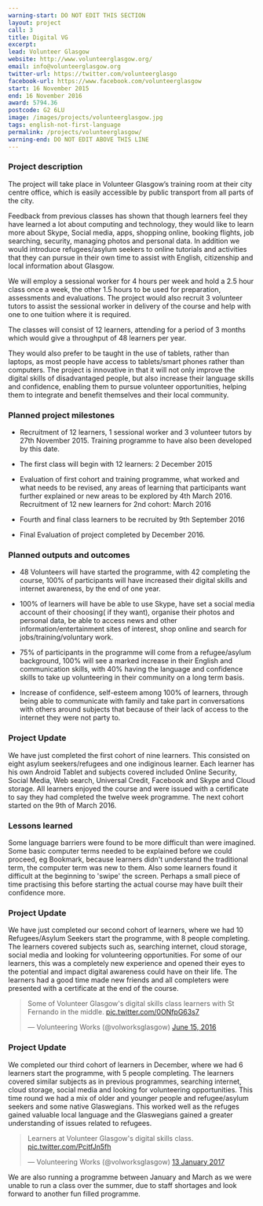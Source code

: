 ```yaml
---
warning-start: DO NOT EDIT THIS SECTION
layout: project
call: 3
title: Digital VG
excerpt:
lead: Volunteer Glasgow
website: http://www.volunteerglasgow.org/
email: info@volunteerglasgow.org
twitter-url: https://twitter.com/volunteerglasgo
facebook-url: https://www.facebook.com/volunteerglasgow
start: 16 November 2015
end: 16 November 2016
award: 5794.36
postcode: G2 6LU
image: /images/projects/volunteerglasgow.jpg
tags: english-not-first-language
permalink: /projects/volunteerglasgow/
warning-end: DO NOT EDIT ABOVE THIS LINE
---
```


### Project description

The project will take place in Volunteer Glasgow’s training room at their city centre office, which is easily accessible by public transport from all parts of the city.

Feedback from previous classes has shown that though learners feel they have learned a lot about computing and technology, they would like to learn more about Skype, Social media, apps, shopping online, booking flights, job searching, security, managing photos and personal data. In addition we would introduce refugees/asylum seekers to online tutorials and activities that they can pursue in their own time to assist with English, citizenship and local information about Glasgow.

We will employ a sessional worker for 4 hours per week and hold a 2.5 hour class once a week, the other 1.5 hours to be used for preparation, assessments and evaluations. The project would also recruit 3 volunteer tutors to assist the sessional worker in delivery of the course and help with one to one tuition where it is required.

The classes will consist of 12 learners, attending for a period of 3 months which would give a throughput of 48 learners per year.

They would also prefer to be taught in the use of tablets, rather than laptops, as most people have access to tablets/smart phones rather than computers. The project is innovative in that it will not only improve the digital skills of disadvantaged people, but also increase their language skills and confidence, enabling them to pursue volunteer opportunities, helping them to integrate and benefit themselves and their local community.

### Planned project milestones

* Recruitment of 12 learners, 1 sessional worker and 3 volunteer tutors by 27th November 2015. Training programme to have also been developed by this date.

* The first class will begin with 12 learners: 2 December 2015

* Evaluation of first cohort and training programme, what worked and what needs to be revised, any areas of learning that participants want further explained or new areas to be explored by 4th March 2016. Recruitment of 12 new learners for 2nd cohort: March 2016

* Fourth and final class learners to be recruited by 9th September 2016

* Final Evaluation of project completed by December 2016.


### Planned outputs and outcomes

* 48 Volunteers will have started the programme, with 42 completing the course, 100% of participants will have increased their digital skills and internet awareness, by the end of one year.

* 100% of learners will have be able to use Skype, have set a social media account of their choosing( if they want), organise their photos and personal data, be able to access news and other information/entertainment sites of interest, shop online and search for jobs/training/voluntary work.

* 75% of participants in the programme will come from a refugee/asylum background, 100% will see a marked increase in their English and communication skills, with 40% having the language and confidence skills to take up volunteering in their community on a long term basis.

* Increase of confidence, self-esteem among 100% of learners, through being able to communicate with family and take part in conversations with others around subjects that because of their lack of access to the internet they were not party to.



### Project Update
We have just completed the first cohort of nine learners.
This consisted on eight asylum seekers/refugees and one indiginous learner.
Each learner has his own Android Tablet and subjects covered included Online Security, Social Media, Web search, Universal Credit, Facebook and Skype and Cloud storage.
All learners enjoyed the course and were issued with a certificate to say they had completed the twelve week programme.
The next cohort started on the 9th of March 2016.

### Lessons learned
Some language barriers were found to be more difficult than were imagined. Some basic computer terms needed to be explained before we could proceed, eg Bookmark, because learners didn't understand the traditional term, the computer term was new to them.
Also some learners found it difficult at the beginning to 'swipe' the screen. Perhaps a small piece of time practising this before starting the actual course may have built their confidence more.

### Project Update
We have just completed our second cohort of learners, where we had 10 Refugees/Asylum Seekers start the programme, with 8 people completing. The learners covered subjects such as, searching internet, cloud storage, social media and looking for volunteering opportunities.
For some of our learners, this was a completely new experience and opened their eyes to the potential and impact digital awareness could have on their life.
The learners had a good time made new friends and all completers were presented with a certificate at the end of the course.

<blockquote class="twitter-tweet" data-lang="en"><p lang="en" dir="ltr">Some of Volunteer Glasgow&#39;s digital skills class learners with St Fernando in the middle. <a href="https://t.co/0ONfpG63s7">pic.twitter.com/0ONfpG63s7</a></p>&mdash; Volunteering Works (@volworksglasgow) <a href="https://twitter.com/volworksglasgow/status/743083162738249728">June 15, 2016</a></blockquote>
<script async src="//platform.twitter.com/widgets.js" charset="utf-8"></script>

### Project Update

We completed our third cohort of learners in December, where we had 6 learners start the programme, with 5 people completing. The learners covered similar subjects as in previous programmes, searching internet, cloud storage, social media and looking for volunteering opportunities. This time round we had a mix of older and younger people and refugee/asylum seekers and some native Glaswegians. This worked well as the refuges gained valuable local language and the Glaswegians gained a greater understanding of issues related to refugees.

<blockquote class="twitter-tweet" data-lang="en-gb"><p lang="en" dir="ltr">Learners at Volunteer Glasgow&#39;s digital skills class. <a href="https://t.co/PcitfJn5fh">pic.twitter.com/PcitfJn5fh</a></p>&mdash; Volunteering Works (@volworksglasgow) <a href="https://twitter.com/volworksglasgow/status/819882700437934080">13 January 2017</a></blockquote>
<script async src="//platform.twitter.com/widgets.js" charset="utf-8"></script>

We are also running a programme between January and March as we were unable to run a class over the summer, due to staff shortages and look forward to another fun filled programme.
